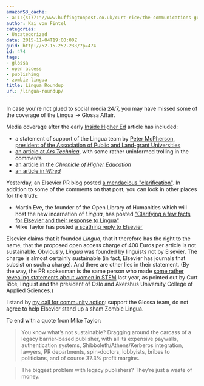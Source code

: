 ```yaml
---
amazonS3_cache:
- a:1:{s:77:"//www.huffingtonpost.co.uk/curt-rice/the-communications-guy-be_b_4788196.html";a:1:{s:9:"timestamp";i:1502657813;}}
author: Kai von Fintel
categories:
- Uncategorized
date: 2015-11-04T19:00:00Z
guid: http://52.15.252.238/?p=474
id: 474
tags:
- glossa
- open access
- publishing
- zombie lingua
title: Lingua Roundup
url: /lingua-roundup/
---
```


In case you're not glued to social media 24/7, you may have missed some of the coverage of the Lingua → Glossa Affair.

Media coverage after the early [Inside Higher Ed](https://www.insidehighered.com/news/2015/11/02/editors-and-editorial-board-quit-top-linguistics-journal-protest-subscription-fees) article has included:

* a statement of support of the Lingua team by [Peter McPherson, president of the Association of Public and Land-grant Universities](https://www.insidehighered.com/quicktakes/2015/11/03/public-universities-back-protest-elsevier-pricing)
* [an article at *Ars Technica*](http://arstechnica.co.uk/science/2015/11/entire-editorial-staff-of-elsevier-journal-lingua-resigns-over-high-price-lack-of-open-access/), with some rather uninformed trolling in the comments
* [an article in the *Chronicle of Higher Education*](http://chronicle.com/article/What-a-Mass-Exodus-at-a/234066?cid=trend_right_wc)
* [an article in *Wired*](http://www.wired.com/2015/11/editors-of-the-journal-lingua-protest-quit-in-battle-for-open-access/)

Yesterday, an Elsevier PR blog posted [a mendacious "clarification"](https://www.elsevier.com/connect/addressing-the-resignation-of-the-lingua-editorial-board). In addition to some of the comments on that post, you can look in other places for the truth:

* Martin Eve, the founder of the Open Library of Humanities which will host the new incarnation of *Lingua*, has posted ["Clarifying a few facts for Elsevier and their response to Lingua"](https://www.martineve.com/2015/11/05/clarifying-a-few-facts-for-elsevier-and-their-response-to-lingua/)
* Mike Taylor has posted [a scathing reply to Elsevier](http://svpow.com/2015/11/05/the-editor-had-requested-a-price-of-400-euros-an-apc-that-is-not-sustainable/)

Elsevier claims that it founded *Lingua*, that it therefore has the right to the name, that the proposed open access charge of 400 Euros per article is not sustainable. Obviously, *Lingua* was founded by linguists not by Elsevier. The charge is almost certainly sustainable (in fact, Elsevier has journals that subsist on such a charge). And there are other lies in their statement. (By the way, the PR spokesman is the same person who made [some rather revealing statements about women in STEM](http://www.huffingtonpost.co.uk/curt-rice/the-communications-guy-be_b_4788196.html) last year, as pointed out by Curt Rice, linguist and the president of Oslo and Akershus University College of Applied Sciences.)

I stand by [my call for community action](http://kaivonfintel.org/lingua-glossa/): support the Glossa team, do not agree to help Elsevier stand up a sham Zombie Lingua.

To end with a quote from Mike Taylor:

>You know what’s not sustainable? Dragging around the carcass of a legacy barrier-based publisher, with all its expensive paywalls, authentication systems, Shibboleth/Athens/Kerberos integration, lawyers, PR departments, spin-doctors, lobbyists, bribes to politicians, and of course 37.3% profit margins.

>The biggest problem with legacy publishers? They’re just a waste of money.
